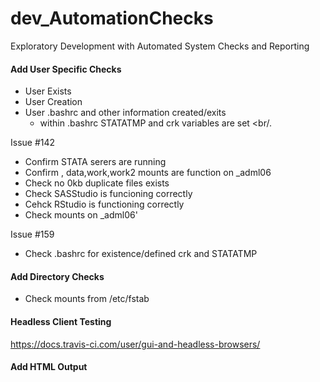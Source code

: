 # dev_AutomationChecks
Exploratory Development with Automated System Checks and Reporting

#### Add User Specific Checks
- User Exists <br/>
- User Creation <br/>
- User .bashrc and other information created/exits <br/>
  - within .bashrc STATATMP and crk variables are set <br/.

Issue #142 <br/>
- Confirm STATA serers are running<br/>
- Confirm <org>, data,work,work2 mounts are function on _adml06<br/>
- Check no 0kb duplicate files exists<br/>
- Check SASStudio is funcioning correctly<br/>
- Cehck RStudio is functioning correctly<br/>
- Check mounts on _adml06'<br/>

Issue #159 <br/>
- Check .bashrc for existence/defined crk and STATATMP <br/>


#### Add Directory Checks
- Check mounts from /etc/fstab <br/>

#### Headless Client Testing
https://docs.travis-ci.com/user/gui-and-headless-browsers/

#### Add HTML Output
